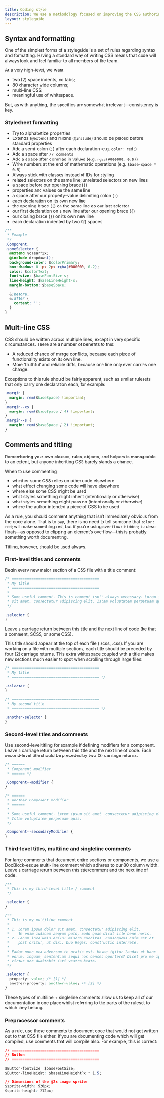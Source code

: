 ```yaml
---
title: Coding style
description: We use a methodology focused on improving the CSS authoring experience for component-based development.
layout: styleguide
---
```


## Syntax and formatting

One of the simplest forms of a styleguide is a set of rules regarding syntax and formatting. Having a standard way of writing CSS means that code will always look and feel familiar to all members of the team.

At a very high-level, we want

- two (2) space indents, no tabs;
- 80 character wide columns;
- multi-line CSS;
- meaningful use of whitespace.

But, as with anything, the specifics are somewhat irrelevant—consistency is key.

### Stylesheet formatting

- Try to alphabetize properties
- Extends (`@extend`) and mixins (`@include`) should be placed before standard properties
- Add a semi-colon (`;`) after each declaration (e.g. `color: red;`)
- Add a space after `// comments`
- Add a space after commas in values (e.g. `rgba(#000000, 0.5)`)
- Write numbers at the end of mathematic operations (e.g. `$base-space * 0.5`)
- Always stick with classes instead of IDs for styling
- related selectors on the same line; unrelated selectors on new lines
- a space before our opening brace (`{`)
- properties and values on the same line
- a space after our property–value delimiting colon (`:`)
- each declaration on its own new line
- the opening brace (`{`) on the same line as our last selector
- our first declaration on a new line after our opening brace (`{`)
- our closing brace (`}`) on its own new line
- each declaration indented by two (2) spaces

```css
/**
 * Example
 */
.Component,
.someSelector {
  @extend %clearfix;
  @include dropdown();
  background-color: $colorPrimary;
  box-shadow: 0 1px 2px rgba(#000000, 0.2);
  color: $colorText;
  font-size: $baseFontSize-s;
  line-height: $baseLineHeight-s;
  margin-bottom: $baseSpace;

  &:before,
  &:after {
    content: '';
  }
}
```

## Multi-line CSS

CSS should be written across multiple lines, except in very specific circumstances. There are a number of benefits to this:

- A reduced chance of merge conflicts, because each piece of functionality exists on its own line.
- More ‘truthful’ and reliable diffs, because one line only ever carries one change.

Exceptions to this rule should be fairly apparent, such as similar rulesets that only carry one declaration each, for example:

```css
.margin {
  margin: rem($baseSpace) !important;
}
.margin--xs {
  margin: rem($baseSpace / 4) !important;
}
.margin--s {
  margin: rem($baseSpace / 2) !important;
}
```

## Comments and titling

Remembering your own classes, rules, objects, and helpers is manageable to an extent, but anyone inheriting CSS barely stands a chance.

When to use commenting

- whether some CSS relies on other code elsewhere
- what effect changing some code will have elsewhere
- where else some CSS might be used
- what styles something might inherit (intentionally or otherwise)
- what styles something might pass on (intentionally or otherwise)
- where the author intended a piece of CSS to be used

As a rule, you should comment anything that isn’t immediately obvious from the code alone. That is to say, there is no need to tell someone that `color: red;`will make something red, but if you’re using `overflow: hidden;` to clear floats—as opposed to clipping an element’s overflow—this is probably something worth documenting.

Titling, however, should be used always.

### First-level titles and comments

Begin every new major section of a CSS file with a title comment:

```css
/* ========================================
 * My title
 * ======================================== 
 * 
 * Some useful comment. This is comment isn't always necessary. Lorem ipsum
 * sit amet, consectetur adipiscing elit. Istam voluptatem perpetuam quis.
 */

.selector {
}
```

Leave a carriage return between this title and the next line of code (be that a comment, SCSS, or some CSS).

This title should appear at the top of each file (.scss, .css). If you are working on a file with multiple sections, each title should be preceded by four (2) carriage returns. This extra whitespace coupled with a title makes new sections much easier to spot when scrolling through large files:

```css
/* ========================================
 * My title
 * ======================================== */

.selector {
}

/* ========================================
 * My second title
 * ======================================== */

.another-selector {
}
```

### Second-level titles and comments

Use second-level titling for example if defining modifiers for a component. Leave a carriage return between this title and the next line of code. Each second-level title should be preceded by two (2) carriage returns.

```css
/* ======
 * Component modifier
 * ====== */

.Component--modifier {
}

/* ======
 * Another Component modifier
 * ====== 
 * 
 * Some useful comment. Lorem ipsum sit amet, consectetur adipiscing elit. 
 * Istam voluptatem perpetuam quis.
 */

.Component--secondaryModifier {
}
```

### Third-level titles, multiline and singleline comments

For large comments that document entire sections or components, we use a DocBlock-esque multi-line comment which adheres to our 80 column width. Leave a carriage return between this title/comment and the next line of code.

```css
/**
 * This is my third-level title / comment
 */

.selector {
}

/**
 * This is my multiline comment
 *
 * 1. Lorem ipsum dolor sit amet, consectetur adipiscing elit. 
 *    Te enim iudicem aequum puto, modo quae dicat ille bene noris. 
 * 2. Bonum incolumis acies: misera caecitas. Consequens enim est et 
 *    post oritur, ut dixi. Duo Reges: constructio interrete. 
 *
 * Eadem nunc mea adversum te oratio est. Hosne igitur laudas et hanc 
 * eorum, inquam, sententiam sequi nos censes oportere? Dicet pro me ipsa 
 * virtus nec dubitabit isti vestro beato.
 */

.selector {
  property: value; /* [1] */
  another-property: another-value; /* [2] */
}
```

These types of multiline + singleline comments allow us to keep all of our documentation in one place whilst referring to the parts of the ruleset to which they belong.

### Preprocessor comments

As a rule, use these comments to document code that would not get written out to that CSS file either. If you are documenting code which will get compiled, use comments that will compile also. For example, this is correct:

```css
// ========================================
// Button
// ========================================

$Button-fontSize: $baseFontSize;
$Button-lineHeight: $baseLineHeightPx * 1.5;

// Dimensions of the @2x image sprite:
$sprite-width: 920px;
$sprite-height: 212px;
```
